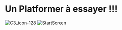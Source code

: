# Un Platformer à essayer !!! 

![C3_icon-128](https://github.com/user-attachments/assets/3b8bcbcd-c8b1-4c65-ac8f-e7ea0705b923) 
![StartScreen](https://github.com/user-attachments/assets/81bb46cc-5a6b-4c47-85cf-12670949fa4c)
